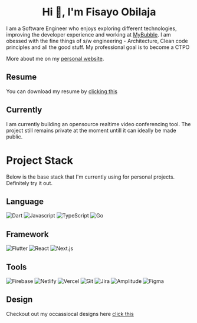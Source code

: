 <h1 align="center">Hi 👋, I'm Fisayo Obilaja</h1>

I am a Software Engineer who enjoys exploring different technologies, improving the developer experience and working at [MyBubble](https://mybubbleapp.co.uk). I am obessed with the fine things of s/w engineering - Architecture, Clean code principles and all the good stuff. My professional goal is to become a CTPO

More about me on my [personal website](https://personal-website-fiizzy.vercel.app/). 

<!-- <p>
  <a href="https://github.com/ryo-ma/github-profile-trophy">
    <img src="https://github-profile-trophy.vercel.app/?username=fiizzy&title=Commit,PullRequest,Repositories,Issues,Followers&theme=onedark" />
  </a>
</p> -->

<!-- <div>
  <img height="170" align="left" alt="fiizzy stats" src="https://github-readme-stats.vercel.app/api?username=fiizzy&show_icons=true&theme=onedark" />
  <img alt="fiizzy top languages" src="https://github-readme-stats.vercel.app/api/top-langs/?username=fiizzy&layout=compact&theme=onedark" />
</div> -->

## Resume
You can download my resume by [clicking this](https://personal-website-fiizzy.vercel.app/resume.pdf)

## Currently
I am currently building an opensource realtime video conferencing tool. The project still remains private at the moment untill it can ideally be made public.

# Project Stack
Below is the base stack that I'm currently using for personal projects. Definitely try it out.

## Language
![Dart](https://img.shields.io/badge/-Dart-black?style=flat-square&logo=dart)
![Javascript](https://img.shields.io/badge/-JavaScript-black?style=flat-square&logo=javascript)
![TypeScript](https://img.shields.io/badge/-TypeScript-black?style=flat-square&logo=typescript)
![Go](https://img.shields.io/badge/-Go-black?style=flat-square&logo=go)


## Framework
![Flutter](https://img.shields.io/badge/-Flutter-black?style=flat-square&logo=flutter)
![React](https://img.shields.io/badge/-React-black?style=flat-square&logo=react)
![Next.js](https://img.shields.io/badge/-NextJs-black?style=flat-square&logo=nextjs)



## Tools
![Firebase](https://img.shields.io/badge/-Firebase-black?style=flat-square&logo=firebase)
![Netlify](https://img.shields.io/badge/-Netlify-black?style=flat-square&logo=netlify)
![Vercel](https://img.shields.io/badge/-Vercel-black?style=flat-square&logo=vercel)
![Git](https://img.shields.io/badge/-Git-black?style=flat-square&logo=git)
![Jira](https://img.shields.io/badge/-Jira-black?style=flat-square&logo=jira)
![Amplitude](https://img.shields.io/badge/-Amplitude-black?style=flat-square&logo=amplitude)
![Figma](https://img.shields.io/badge/-Figma-black?style=flat-square&logo=figma)

## Design
Checkout out my occassiocal designs here [click this](https://behance.net/fisayoobilaja)
